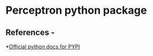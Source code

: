 # Perceptron python package

## References - 

*[Official python docs for PYPI](https://packaging.python.org/en/latest/tutorials/packaging-projects/)